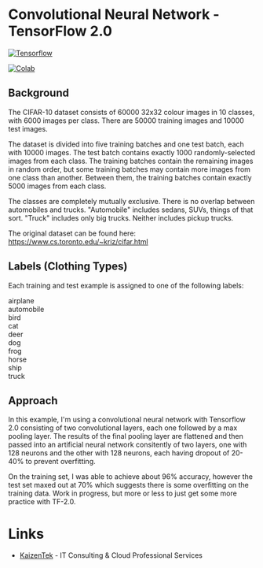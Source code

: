 # Convolutional Neural Network - TensorFlow 2.0 

[![Tensorflow](https://encrypted-tbn0.gstatic.com/images?q=tbn:ANd9GcT7b9ZDD7lMdkByT-f_RCAqSQYqnq_CpgD16IFrwfmUwWCmdt7H)](https://colab.research.google.com/github/JohnAntonusMaximus/convolutional-neural-network/blob/master/Convolutional_Neural_Network_TensorFlow_2_0_.ipynb)

[![Colab](https://camo.githubusercontent.com/52feade06f2fecbf006889a904d221e6a730c194/68747470733a2f2f636f6c61622e72657365617263682e676f6f676c652e636f6d2f6173736574732f636f6c61622d62616467652e737667)](https://colab.research.google.com/github/JohnAntonusMaximus/convolutional-neural-network/blob/master/Convolutional_Neural_Network_TensorFlow_2_0_.ipynb)

## Background

The CIFAR-10 dataset consists of 60000 32x32 colour images in 10 classes, with 6000 images per class. There are 50000 training images and 10000 test images. 

The dataset is divided into five training batches and one test batch, each with 10000 images. The test batch contains exactly 1000 randomly-selected images from each class. The training batches contain the remaining images in random order, but some training batches may contain more images from one class than another. Between them, the training batches contain exactly 5000 images from each class.  

The classes are completely mutually exclusive. There is no overlap between automobiles and trucks. "Automobile" includes sedans, SUVs, things of that sort. "Truck" includes only big trucks. Neither includes pickup trucks.

The original dataset can be found here:
https://www.cs.toronto.edu/~kriz/cifar.html


## Labels (Clothing Types)

Each training and test example is assigned to one of the following labels:

airplane										
automobile										
bird										
cat										
deer										
dog										
frog										
horse										
ship										
truck										



## Approach

In this example, I'm using a convolutional neural network with Tensorflow 2.0 consisting of two convolutional layers, each one followed by a max pooling layer. The results of the final pooling layer are flattened and then passed into an artificial neural network consitently of two layers, one with 128 neurons and the other with 128 neurons, each having dropout of 20-40% to prevent overfitting. 

On the training set, I was able to achieve about 96% accuracy, however the test set maxed out at 70% which suggests there is some overfitting on the training data. Work in progress, but more or less to just get some more practice with TF-2.0. 


# Links

* [KaizenTek](http://www.kaizentek.io) - IT Consulting & Cloud Professional Services  



